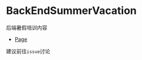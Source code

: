 # BackEndSummerVacation
后端暑假培训内容
- [Page](http://redrockteam.github.io/BackEndSummerVacation/)

建议前往`issue`讨论
